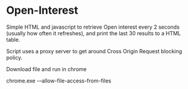 # Open-Interest

Simple HTML and javascript to retrieve Open interest every 2 seconds (usually how often it refreshes), and print the last 30 results to a HTML table. 

Script uses a proxy server to get around Cross Origin Request blocking policy.


Download file and run in chrome


chrome.exe -–allow-file-access-from-files
